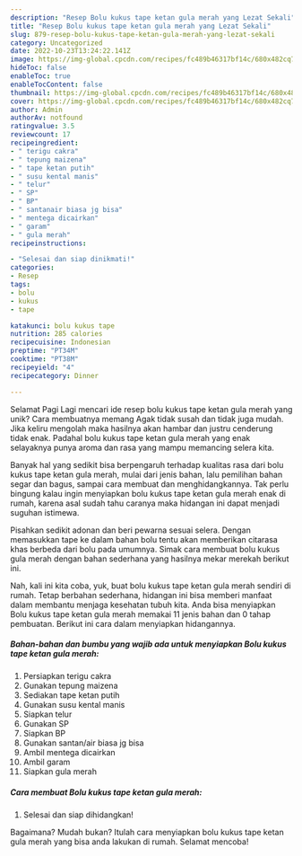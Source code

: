 ```yaml
---
description: "Resep Bolu kukus tape ketan gula merah yang Lezat Sekali"
title: "Resep Bolu kukus tape ketan gula merah yang Lezat Sekali"
slug: 879-resep-bolu-kukus-tape-ketan-gula-merah-yang-lezat-sekali
category: Uncategorized
date: 2022-10-23T13:24:22.141Z
image: https://img-global.cpcdn.com/recipes/fc489b46317bf14c/680x482cq70/bolu-kukus-tape-ketan-gula-merah-foto-resep-utama.jpg
hideToc: false
enableToc: true
enableTocContent: false
thumbnail: https://img-global.cpcdn.com/recipes/fc489b46317bf14c/680x482cq70/bolu-kukus-tape-ketan-gula-merah-foto-resep-utama.jpg
cover: https://img-global.cpcdn.com/recipes/fc489b46317bf14c/680x482cq70/bolu-kukus-tape-ketan-gula-merah-foto-resep-utama.jpg
author: Admin
authorAv: notfound
ratingvalue: 3.5
reviewcount: 17
recipeingredient:
- " terigu cakra"
- " tepung maizena"
- " tape ketan putih"
- " susu kental manis"
- " telur"
- " SP"
- " BP"
- " santanair biasa jg bisa"
- " mentega dicairkan"
- " garam"
- " gula merah"
recipeinstructions:

- "Selesai dan siap dinikmati!"
categories:
- Resep
tags:
- bolu
- kukus
- tape

katakunci: bolu kukus tape 
nutrition: 285 calories
recipecuisine: Indonesian
preptime: "PT34M"
cooktime: "PT38M"
recipeyield: "4"
recipecategory: Dinner

---
```



Selamat Pagi Lagi mencari ide resep bolu kukus tape ketan gula merah yang unik? Cara membuatnya memang Agak tidak susah dan tidak juga mudah. Jika keliru mengolah maka hasilnya akan hambar dan justru cenderung tidak enak. Padahal bolu kukus tape ketan gula merah yang enak selayaknya punya aroma dan rasa yang mampu memancing selera kita.


Banyak hal yang sedikit bisa berpengaruh terhadap kualitas rasa dari bolu kukus tape ketan gula merah, mulai dari jenis bahan, lalu pemilihan bahan segar dan bagus, sampai cara membuat dan menghidangkannya. Tak perlu bingung kalau ingin menyiapkan bolu kukus tape ketan gula merah enak di rumah, karena asal sudah tahu caranya maka hidangan ini dapat menjadi suguhan istimewa.

Pisahkan sedikit adonan dan beri pewarna sesuai selera. Dengan memasukkan tape ke dalam bahan bolu tentu akan memberikan citarasa khas berbeda dari bolu pada umumnya. Simak cara membuat bolu kukus gula merah dengan bahan sederhana yang hasilnya mekar merekah berikut ini.


Nah, kali ini kita coba, yuk, buat bolu kukus tape ketan gula merah sendiri di rumah. Tetap berbahan sederhana, hidangan ini bisa memberi manfaat dalam membantu menjaga kesehatan tubuh kita. Anda bisa menyiapkan Bolu kukus tape ketan gula merah memakai 11 jenis bahan dan 0 tahap pembuatan. Berikut ini cara dalam menyiapkan hidangannya.

<!--inarticleads1-->

##### Bahan-bahan dan bumbu yang wajib ada untuk menyiapkan Bolu kukus tape ketan gula merah:

1. Persiapkan  terigu cakra
1. Gunakan  tepung maizena
1. Sediakan  tape ketan putih
1. Gunakan  susu kental manis
1. Siapkan  telur
1. Gunakan  SP
1. Siapkan  BP
1. Gunakan  santan/air biasa jg bisa
1. Ambil  mentega dicairkan
1. Ambil  garam
1. Siapkan  gula merah




<!--inarticleads2-->

##### Cara membuat Bolu kukus tape ketan gula merah:


1. Selesai dan siap dihidangkan!



Bagaimana? Mudah bukan? Itulah cara menyiapkan bolu kukus tape ketan gula merah yang bisa anda lakukan di rumah. Selamat mencoba!
